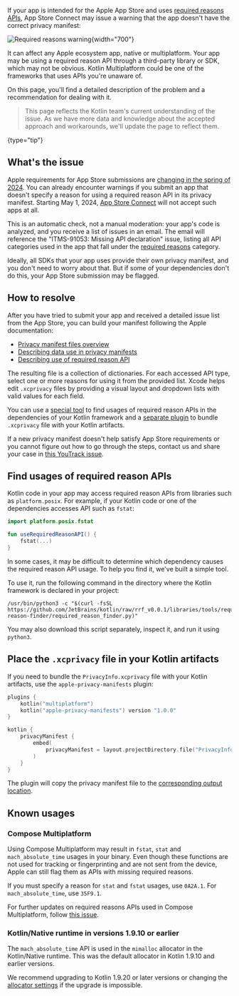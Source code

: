 [//]: # (title: Privacy manifest for iOS apps)

If your app is intended for the Apple App Store and uses [required reasons APIs](https://developer.apple.com/documentation/bundleresources/privacy_manifest_files/describing_use_of_required_reason_api),
App Store Connect may issue a warning that the app doesn't have the correct privacy manifest:

![Required reasons warning](app-store-required-reasons-warning.png){width="700"}

It can affect any Apple ecosystem app, native or multiplatform. Your app may be using a required reason API through a
third-party library or SDK, which may not be obvious. Kotlin Multiplatform could be one of the frameworks that uses APIs
you're unaware of.

On this page, you'll find a detailed description of the problem and a recommendation for dealing with it.

> This page reflects the Kotlin team's current understanding of the issue.
> As we have more data and knowledge about the accepted approach and workarounds, we'll update the page to reflect them.
>
{type="tip"}

## What's the issue

Apple requirements for App Store submissions are [changing in the spring of 2024](https://developer.apple.com/news/?id=r1henawx).
You can already encounter warnings if you submit an app that doesn't specify a reason for using a required reason API in
its privacy manifest. Starting May 1, 2024, [App Store Connect](https://appstoreconnect.apple.com) will not accept such apps at all.

This is an automatic check, not a manual moderation: your app's code is analyzed, and you receive a list of issues in an
email. The email will reference the "ITMS-91053: Missing API declaration" issue, listing all API categories used in the
app that fall under the [required reasons](https://developer.apple.com/documentation/bundleresources/privacy_manifest_files/describing_use_of_required_reason_api)
category.

Ideally, all SDKs that your app uses provide their own privacy manifest, and you don't need to worry about that.
But if some of your dependencies don't do this, your App Store submission may be flagged.

## How to resolve

After you have tried to submit your app and received a detailed issue list from the App Store, you can build your manifest
following the Apple documentation:

* [Privacy manifest files overview](https://developer.apple.com/documentation/bundleresources/privacy_manifest_files)
* [Describing data use in privacy manifests](https://developer.apple.com/documentation/bundleresources/privacy_manifest_files/describing_data_use_in_privacy_manifests)
* [Describing use of required reason API](https://developer.apple.com/documentation/bundleresources/privacy_manifest_files/describing_use_of_required_reason_api)

The resulting file is a collection of dictionaries. For each accessed API type, select one or more reasons for using it
from the provided list. Xcode helps edit `.xcprivacy` files by providing a visual layout and dropdown lists with
valid values for each field.

You can use a [special tool](#find-usages-of-required-reason-apis) to find usages of required reason APIs in the dependencies
of your Kotlin framework and a [separate plugin](#place-the-xcprivacy-file-in-your-kotlin-artifacts) to bundle
`.xcprivacy` file with your Kotlin artifacts.

If a new privacy manifest doesn't help satisfy App Store requirements or you cannot figure out how to go through the steps,
contact us and share your case in [this YouTrack issue](https://youtrack.jetbrains.com/issue/KT-67603).

## Find usages of required reason APIs

Kotlin code in your app may access required reason APIs from libraries such as `platform.posix`.
For example, if your Kotlin code or one of the dependencies accesses API such as `fstat`:

```kotlin
import platform.posix.fstat

fun useRequiredReasonAPI() {
    fstat(...)
}
```

In some cases, it may be difficult to determine which dependency causes the required reason API usage.
To help you find it, we've built a simple tool.

To use it, run the following command in the directory where the Kotlin framework is declared in your project:

```shell
/usr/bin/python3 -c "$(curl -fsSL https://github.com/JetBrains/kotlin/raw/rrf_v0.0.1/libraries/tools/required-reason-finder/required_reason_finder.py)"
```

You may also download this script separately, inspect it, and run it using `python3`.

## Place the `.xcprivacy` file in your Kotlin artifacts

If you need to bundle the `PrivacyInfo.xcprivacy` file with your Kotlin artifacts, use the `apple-privacy-manifests` plugin:

```kotlin
plugins {
    kotlin("multiplatform")
    kotlin("apple-privacy-manifests") version "1.0.0"
}

kotlin {
    privacyManifest {
        embed(
            privacyManifest = layout.projectDirectory.file("PrivacyInfo.xcprivacy").asFile,
        )
    }
}
```

The plugin will copy the privacy manifest file to the [corresponding output location](https://developer.apple.com/documentation/bundleresources/privacy_manifest_files/adding_a_privacy_manifest_to_your_app_or_third-party_sdk?language=objc).

## Known usages

### Compose Multiplatform

Using Compose Multiplatform may result in `fstat`, `stat` and `mach_absolute_time` usages in your binary.
Even though these functions are not used for tracking or fingerprinting and are not sent from the device, Apple can still
flag them as APIs with missing required reasons. 

If you must specify a reason for `stat` and `fstat` usages, use `0A2A.1`. For `mach_absolute_time`, use `35F9.1`.

For further updates on required reasons APIs used in Compose Multiplatform, follow [this issue](https://github.com/JetBrains/compose-multiplatform/issues/4738).

### Kotlin/Native runtime in versions 1.9.10 or earlier

The `mach_absolute_time` API is used in the `mimalloc` allocator in the Kotlin/Native runtime. This was the default
allocator in Kotlin 1.9.10 and earlier versions.

We recommend upgrading to Kotlin 1.9.20 or later versions or changing the [allocator settings](native-memory-manager.md#adjust-memory-consumption)
if the upgrade is impossible.

